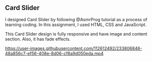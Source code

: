 <h2>Card Slider </h2>

I designed Card Slider by following @AsmrProg tutorial as a process of learning coding. In this assignment, I used HTML, CSS and JavaScript.

This Card Slider design is fully responsive and have image and content section. Also, it has fade effects.



https://user-images.githubusercontent.com/112612492/233806846-48a856c7-ef56-408e-8d06-cf8a9d050eda.mp4

